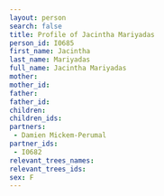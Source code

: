 ```yaml
---
layout: person
search: false
title: Profile of Jacintha Mariyadas
person_id: I0685
first_name: Jacintha
last_name: Mariyadas
full_name: Jacintha Mariyadas
mother: 
mother_id: 
father: 
father_id: 
children:
children_ids:
partners:
 - Damien Mickem-Perumal
partner_ids:
 - I0682
relevant_trees_names:
relevant_trees_ids:
sex: F
---
```


